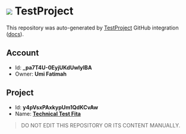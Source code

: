 # ![](https://s3.amazonaws.com/storage-static.testproject.io/logos/TP-Logo-Square.svg) TestProject

This repository was auto-generated by [TestProject](https://testproject.io) GitHub integration ([docs](https://docs.testproject.io/testproject-integrations/github-integration)).

## Account
* Id: **_pa7T4U-0EyjUKdUwIylBA**
* Owner: **Umi Fatimah**

## Project
* Id: **y4pVsxPAxkypUm1QdKCvAw**
* Name: **[Technical Test Fita](https://app.testproject.io/#/projects/1165417/tests)**

> DO NOT EDIT THIS REPOSITORY OR ITS CONTENT MANUALLY.